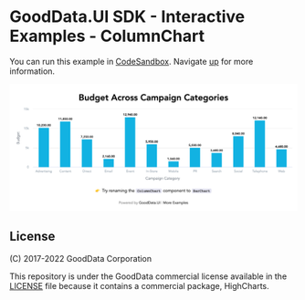 # GoodData.UI SDK - Interactive Examples - ColumnChart

You can run this example in [CodeSandbox](https://codesandbox.io/s/github/gooddata/gooddata-ui-examples/tree/master/example-combochart?file=/src/App/index.js). Navigate [up](https://github.com/gooddata/gooddata-ui-examples) for more information.

[![ColumnChart](/assets/example-localhost-columnchart.png)](https://codesandbox.io/s/github/gooddata/gooddata-ui-examples/tree/master/example-columnchart?file=/src/App/index.js)

## License

(C) 2017-2022 GoodData Corporation

This repository is under the GoodData commercial license available in the [LICENSE](LICENSE) file because it contains a commercial package, HighCharts.
